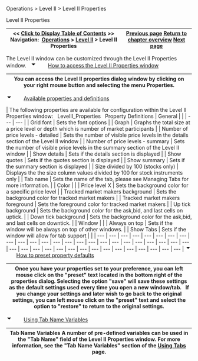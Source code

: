 ﻿
Operations \> Level II \> Level II Properties

Level II Properties

| \<\< [Click to Display Table of Contents](levelii_properties.md) \>\> **Navigation:**     [Operations](operations-1.md) \> [Level II](level_ii-1.md) \> Level II Properties | [Previous page](levelii_usingtheleveliiwindow-1.md) [Return to chapter overview](level_ii-1.md) [Next page](levelii_windowlinking-1.md) |
| --- | --- |
The Level II window can be customized through the Level II Properties window.
 
![tog_minus](tog_minus-1.gif)        [How to access the Level II Properties window](javascript:HMToggle('toggle','HowToAccessTheLevelIiPropertiesWindow','HowToAccessTheLevelIiPropertiesWindow_ICON'))

| You can access the Level II properties dialog window by clicking on your right mouse button and selecting the menu Properties. |
| --- |
![tog_minus](tog_minus-1.gif)        [Available properties and definitions](javascript:HMToggle('toggle','AvailablePropertiesAndDefinitions','AvailablePropertiesAndDefinitions_ICON'))

| The following properties are available for configuration within the Level II Properties window:   LevelII_Properties   Property Definitions   | General |  | | --- | --- | | Grid font | Sets the font options | | Graph | Graphs the total size at a price level or depth which is number of market participants | | Number of price levels \- detailed | Sets the number of visible price levels in the details section of the Level II window | | Number of price levels \- summary | Sets the number of visible price levels in the summary section of the Level II window | | Show details | Sets if the details section is displayed | | Show quotes | Sets if the quotes section is displayed | | Show summary | Sets if the summary section is displayed | | Size divided by 100 (stocks only) | Displays the the size column values divided by 100 for stock instruments only | | Tab name | Sets the name of the tab, please see Managing Tabs for more information. | | Color |  | | Price level X | Sets the background color for a specific price level | | Tracked market makers background | Sets the background color for tracked market makers | | Tracked market makers foreground | Sets the foreground color for tracked market makers | | Up tick background | Sets the background color for the ask,bid, and last cells on uptick. | | Down tick background | Sets the background color for the ask,bid, and last cells on downtick. | | Window |  | | Always on top | Sets if the window will be always on top of other windows. | | Show Tabs | Sets if the window will allow for tab support | |
| --- | --- | --- | --- | --- | --- | --- | --- | --- | --- | --- | --- | --- | --- | --- | --- | --- | --- | --- | --- | --- | --- | --- | --- | --- | --- | --- | --- | --- | --- | --- | --- | --- | --- | --- | --- | --- | --- | --- |
![tog_minus](tog_minus-1.gif)        [How to preset property defaults](javascript:HMToggle('toggle','HowToPresetPropertyDefaults','HowToPresetPropertyDefaults_ICON'))

| Once you have your properties set to your preference, you can left mouse click on the "preset" text located in the bottom right of the properties dialog. Selecting the option "save" will save these settings as the default settings used every time you open a new window/tab.   If you change your settings and later wish to go back to the original settings, you can left mouse click on the "preset" text and select the option to "restore" to return to the original settings. |
| --- |
![tog_minus](tog_minus-1.gif)        [Using Tab Name Variables](javascript:HMToggle('toggle','UsingTabNameVariables','UsingTabNameVariables_ICON'))

| Tab Name Variables A number of pre\-defined variables can be used in the "Tab Name" field of the Level II Properties window. For more information, see the "Tab Name Variables" section of the [Using Tabs](using_tabs-1.md) page. |
| --- |


